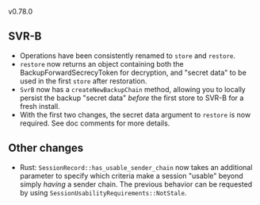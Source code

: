 v0.78.0

## SVR-B

- Operations have been consistently renamed to `store` and `restore`.
- `restore` now returns an object containing both the BackupForwardSecrecyToken for decryption, and "secret data" to be used in the first `store` after restoration.
- `SvrB` now has a `createNewBackupChain` method, allowing you to locally persist the backup "secret data" *before* the first store to SVR-B for a fresh install.
- With the first two changes, the secret data argument to `restore` is now required. See doc comments for more details.

## Other changes

- Rust: `SessionRecord::has_usable_sender_chain` now takes an additional parameter to specify which criteria make a session "usable" beyond simply *having* a sender chain. The previous behavior can be requested by using `SessionUsabilityRequirements::NotStale`.
